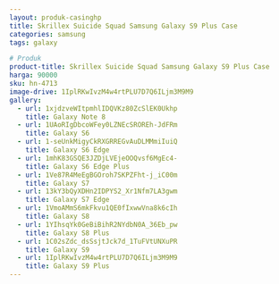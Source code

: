```yaml
---
layout: produk-casinghp
title: Skrillex Suicide Squad Samsung Galaxy S9 Plus Case
categories: samsung
tags: galaxy

# Produk
product-title: Skrillex Suicide Squad Samsung Galaxy S9 Plus Case
harga: 90000
sku: hn-4713
image-drive: 1IplRKwIvzM4w4rtPLU7D7Q6ILjm3M9M9
gallery:
  - url: 1xjdzveWItpmhlIDQVKz80ZcSlEK0Ukhp
    title: Galaxy Note 8
  - url: 1UAoRIgDbcoWFey0LZNEcSROREh-JdFRm
    title: Galaxy S6
  - url: 1-seUnkMigyCkRXGRREGvAuDLMMmiIuiQ
    title: Galaxy S6 Edge
  - url: 1mhK83GSQE3JZDjLVEjeOOQvsf6MgEc4-
    title: Galaxy S6 Edge Plus
  - url: 1Ve87R4MeEgBGOroh7SKPZFht-j_iC00m
    title: Galaxy S7
  - url: 13kY3bQyXDHn2IDPYS2_Xr1Nfm7LA3gwm
    title: Galaxy S7 Edge
  - url: 1VmoAMmS6mkFkvu1QE0fIxwwVna8k6cIh
    title: Galaxy S8
  - url: 1YIhsqYk0GeBiBihR2NYdbN0A_36Eb_pw
    title: Galaxy S8 Plus
  - url: 1C02sZdc_dsSsjtJck7d_1TuFVtUNXuPR
    title: Galaxy S9
  - url: 1IplRKwIvzM4w4rtPLU7D7Q6ILjm3M9M9
    title: Galaxy S9 Plus
---
```

